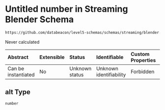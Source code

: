# Untitled number in Streaming Blender Schema

```txt
https://github.com/databeacon/level5-schemas/schemas/streaming/blender.schema.json#/properties/nct/properties/projExit/properties/location/properties/alt
```

Never calculated

| Abstract            | Extensible | Status         | Identifiable            | Custom Properties | Additional Properties | Access Restrictions | Defined In                                                                              |
| :------------------ | :--------- | :------------- | :---------------------- | :---------------- | :-------------------- | :------------------ | :-------------------------------------------------------------------------------------- |
| Can be instantiated | No         | Unknown status | Unknown identifiability | Forbidden         | Allowed               | none                | [blender.schema.json\*](../../out/streaming/blender.schema.json "open original schema") |

## alt Type

`number`
